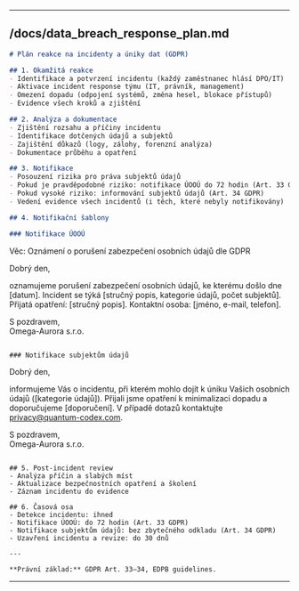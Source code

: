 ***

## /docs/data_breach_response_plan.md

```markdown
# Plán reakce na incidenty a úniky dat (GDPR)

## 1. Okamžitá reakce
- Identifikace a potvrzení incidentu (každý zaměstnanec hlásí DPO/IT)
- Aktivace incident response týmu (IT, právník, management)
- Omezení dopadu (odpojení systémů, změna hesel, blokace přístupů)
- Evidence všech kroků a zjištění

## 2. Analýza a dokumentace
- Zjištění rozsahu a příčiny incidentu
- Identifikace dotčených údajů a subjektů
- Zajištění důkazů (logy, zálohy, forenzní analýza)
- Dokumentace průběhu a opatření

## 3. Notifikace
- Posouzení rizika pro práva subjektů údajů
- Pokud je pravděpodobné riziko: notifikace ÚOOÚ do 72 hodin (Art. 33 GDPR)
- Pokud vysoké riziko: informování subjektů údajů (Art. 34 GDPR)
- Vedení evidence všech incidentů (i těch, které nebyly notifikovány)

## 4. Notifikační šablony

### Notifikace ÚOOÚ
```
Věc: Oznámení o porušení zabezpečení osobních údajů dle GDPR

Dobrý den,

oznamujeme porušení zabezpečení osobních údajů, ke kterému došlo dne [datum]. Incident se týká [stručný popis, kategorie údajů, počet subjektů]. Přijatá opatření: [stručný popis]. Kontaktní osoba: [jméno, e-mail, telefon].

S pozdravem,  
Omega-Aurora s.r.o.
```

### Notifikace subjektům údajů
```
Dobrý den,

informujeme Vás o incidentu, při kterém mohlo dojít k úniku Vašich osobních údajů ([kategorie údajů]). Přijali jsme opatření k minimalizaci dopadu a doporučujeme [doporučení]. V případě dotazů kontaktujte privacy@quantum-codex.com.

S pozdravem,  
Omega-Aurora s.r.o.
```

## 5. Post-incident review
- Analýza příčin a slabých míst
- Aktualizace bezpečnostních opatření a školení
- Záznam incidentu do evidence

## 6. Časová osa
- Detekce incidentu: ihned
- Notifikace ÚOOÚ: do 72 hodin (Art. 33 GDPR)
- Notifikace subjektům údajů: bez zbytečného odkladu (Art. 34 GDPR)
- Uzavření incidentu a revize: do 30 dnů

---

**Právní základ:** GDPR Art. 33–34, EDPB guidelines.
```

***
